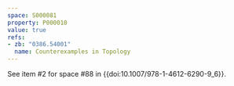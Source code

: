 ```yaml
---
space: S000081
property: P000010
value: true
refs:
- zb: "0386.54001"
  name: Counterexamples in Topology
---
```


See item #2 for space #88 in {{doi:10.1007/978-1-4612-6290-9_6}}.
